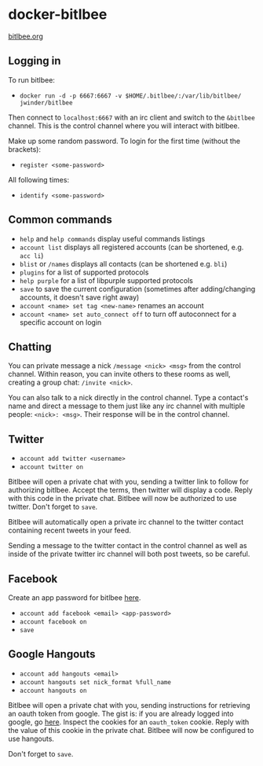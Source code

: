 docker-bitlbee
==============

[bitlbee.org](https://bitlbee.org)

## Logging in

To run bitlbee:

- `docker run -d -p 6667:6667 -v $HOME/.bitlbee/:/var/lib/bitlbee/ jwinder/bitlbee`

Then connect to `localhost:6667` with an irc client and switch to the `&bitlbee` channel. This is the control channel where you will interact with bitlbee.

Make up some random password. To login for the first time (without the brackets):

- `register <some-password>`

All following times:

- `identify <some-password>`

## Common commands

- `help` and `help commands` display useful commands listings
- `account list` displays all registered accounts (can be shortened, e.g. `acc li`)
- `blist` or `/names` displays all contacts (can be shortened e.g. `bli`)
- `plugins` for a list of supported protocols
- `help purple` for a list of libpurple supported protocols
- `save` to save the current configuration (sometimes after adding/changing accounts, it doesn't save right away)
- `account <name> set tag <new-name>` renames an account
- `account <name> set auto_connect off` to turn off autoconnect for a specific account on login

## Chatting

You can private message a nick `/message <nick> <msg>` from the control channel. Within reason, you can invite others to these rooms as well, creating a group chat: `/invite <nick>`.

You can also talk to a nick directly in the control channel. Type a contact's name and direct a message to them just like any irc channel with multiple people: `<nick>: <msg>`. Their response will be in the control channel.

## Twitter

- `account add twitter <username>`
- `account twitter on`

Bitlbee will open a private chat with you, sending a twitter link to follow for authorizing bitlbee. Accept the terms, then twitter will display a code. Reply with this code in the private chat. Bitlbee will now be authorized to use twitter. Don't forget to `save`.

Bitlbee will automatically open a private irc channel to the twitter contact containing recent tweets in your feed.

Sending a message to the twitter contact in the control channel as well as inside of the private twitter irc channel will both post tweets, so be careful.

## Facebook

Create an app password for bitlbee [here](https://www.facebook.com/settings?tab=security&section=per_app_passwords).

- `account add facebook <email> <app-password>`
- `account facebook on`
- `save`

## Google Hangouts

- `account add hangouts <email>`
- `account hangouts set nick_format %full_name`
- `account hangouts on`

Bitlbee will open a private chat with you, sending instructions for retrieving an oauth token from google. The gist is: if you are already logged into google, go [here](https://accounts.google.com/o/oauth2/programmatic_auth?hl=en&scope=https%3A%2F%2Fwww.google.com%2Faccounts%2FOAuthLogin+https%3A%2F%2Fwww.googleapis.com%2Fauth%2Fuserinfo.email&client_id=936475272427.apps.googleusercontent.com&access_type=offline&delegated_client_id=183697946088-m3jnlsqshjhh5lbvg05k46q1k4qqtrgn.apps.googleusercontent.com&top_level_cookie=1). Inspect the cookies for an `oauth_token` cookie. Reply with the value of this cookie in the private chat. Bitlbee will now be configured to use hangouts.

Don't forget to `save`.
